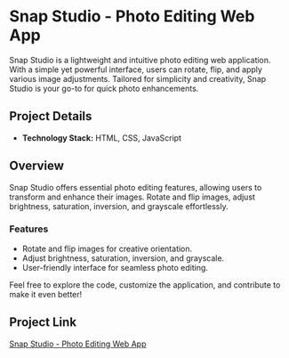# Snap Studio - Photo Editing Web App

Snap Studio is a lightweight and intuitive photo editing web application. With a simple yet powerful interface, users can rotate, flip, and apply various image adjustments. Tailored for simplicity and creativity, Snap Studio is your go-to for quick photo enhancements.

## Project Details

- **Technology Stack:** HTML, CSS, JavaScript

## Overview

Snap Studio offers essential photo editing features, allowing users to transform and enhance their images. Rotate and flip images, adjust brightness, saturation, inversion, and grayscale effortlessly.

### Features

- Rotate and flip images for creative orientation.
- Adjust brightness, saturation, inversion, and grayscale.
- User-friendly interface for seamless photo editing.

Feel free to explore the code, customize the application, and contribute to make it even better!

## Project Link

[Snap Studio - Photo Editing Web App](#)

